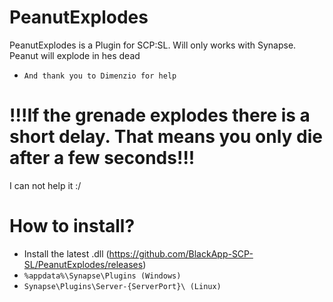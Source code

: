 # PeanutExplodes
PeanutExplodes is a Plugin for SCP:SL. Will only works with Synapse. Peanut will explode in hes dead
- `And thank you to Dimenzio for help`
# !!!If the grenade explodes there is a short delay. That means you only die after a few seconds!!!
I can not help it :/
# How to install?
- Install the latest .dll (https://github.com/BlackApp-SCP-SL/PeanutExplodes/releases)
- `%appdata%\Synapse\Plugins (Windows)`
- `Synapse\Plugins\Server-{ServerPort}\ (Linux)`
